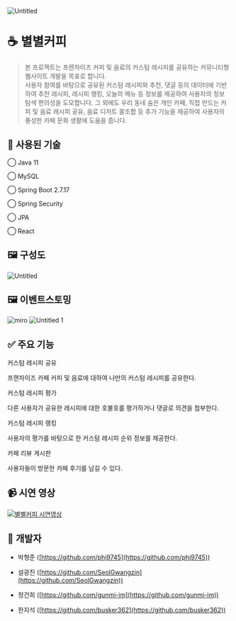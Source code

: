 ![Untitled](https://github.com/Seol-and-children/byeolbyeol-coffee-backend/assets/127364202/43e3beef-93de-4673-a5d0-9e8a80ff948c)


☕ 별별커피
======

> 본 프로젝트는 프렌차이즈 커피 및 음료의 커스텀 레시피를 공유하는 커뮤니티형 웹사이트 개발을 목표로 합니다.  
> 사용자 참여를 바탕으로 공유된 커스텀 레시피와 추천, 댓글 등의 데이터에 기반하여 추천 레시피, 레시피 랭킹, 오늘의 메뉴 등 정보를 제공하여 사용자의 정보 탐색 편의성을 도모합니다. 그 외에도 우리 동네 숨은 개인 카페, 직접 만드는 커피 및 음료 레시피 공유, 음료 디저트 꿀조합 등 추가 기능을 제공하여 사용자의 풍성한 카페 문화 생활에 도움을 줍니다.  

🔨 사용된 기술
---------

◯ Java 11

◯ MySQL

◯ Spring Boot 2.7.17

◯ Spring Security

◯ JPA

◯ React

🖼 구성도
------
![Untitled](https://github.com/Seol-and-children/byeolbyeol-coffee-backend/assets/117703172/f0987286-d6c3-4fcd-88d4-2e4951facef9)



🖼 이벤트스토밍
---------
![miro](https://github.com/Seol-and-children/byeolbyeol-coffee-backend/assets/117703172/eaf971c7-9b2a-404a-8726-07b4734cd7cf)
![Untitled 1](https://github.com/Seol-and-children/byeolbyeol-coffee-backend/assets/117703172/7e4db44c-b068-485a-9bcc-1408aa7b4590)


✅ 주요 기능
-------

커스텀 레시피 공유

프랜차이즈 카페 커피 및 음료에 대하여 나만의 커스텀 레시피를 공유한다.

커스텀 레시피 평가

다른 사용자가 공유한 레시피에 대한 호불호를 평가하거나 댓글로 의견을 첨부한다.

커스텀 레시피 랭킹

사용자의 평가를 바탕으로 한 커스텀 레시피 순위 정보를 제공한다.

카페 리뷰 게시판

사용자들이 방문한 카페 후기를 남길 수 있다.

📹 시연 영상
--------

<a href="https://www.youtube.com/watch?v=slFESylNn0Q" rel="nofollow"><img src="https://github.com/Seol-and-children/byeolbyeol-coffee-backend/assets/127364202/0ac7d680-ad00-4078-9c00-b2a473fe980d" alt="별별커피 시연영상" style="max-width: 100%;"></a>

👤 개발자
------

*   박형준 ([https://github.com/phj9745](https://github.com/phj9745))

*   설광진 ([https://github.com/SeolGwangzin](https://github.com/SeolGwangzin))

*   정건희 ([https://github.com/gunmi-im](https://github.com/gunmi-im))

*   한지석 ([https://github.com/busker362](https://github.com/busker362))
